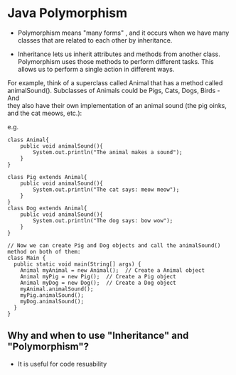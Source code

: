 # Java Polymorphism
* Polymorphism means "many forms" , and it occurs when we have many classes that are related to each other by inheritance.

*  Inheritance lets us inherit attributes and methods from another class.   Polymorphism uses those methods to perform different tasks. This allows us to   perform a single action in different ways.  

For example, think of a superclass called Animal that has a method called  
animalSound(). Subclasses of Animals could be Pigs, Cats, Dogs, Birds - And   
they also have their own implementation of an animal sound (the pig oinks, and  the cat meows, etc.):

e.g. 
```
class Animal{
    public void animalSound(){
        System.out.println("The animal makes a sound");
    }
}

class Pig extends Animal{
    public void animalSound(){
        System.out.println("The cat says: meow meow");
    }
}
class Dog extends Animal{
    public void animalSound(){
        System.out.println("The dog says: bow wow");
    }
}

// Now we can create Pig and Dog objects and call the animalSound() method on both of them:
class Main {
  public static void main(String[] args) {
    Animal myAnimal = new Animal();  // Create a Animal object
    Animal myPig = new Pig();  // Create a Pig object
    Animal myDog = new Dog();  // Create a Dog object
    myAnimal.animalSound();
    myPig.animalSound();
    myDog.animalSound();
  }
}
```

## Why and when to use "Inheritance" and "Polymorphism"?
* It is useful for code resuability
